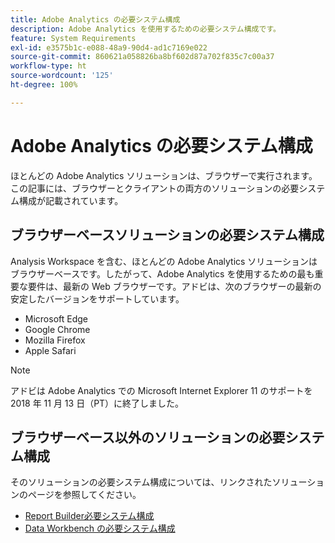 ```yaml
---
title: Adobe Analytics の必要システム構成
description: Adobe Analytics を使用するための必要システム構成です。
feature: System Requirements
exl-id: e3575b1c-e088-48a9-90d4-ad1c7169e022
source-git-commit: 860621a058826ba8bf602d87a702f835c7c00a37
workflow-type: ht
source-wordcount: '125'
ht-degree: 100%

---
```


# Adobe Analytics の必要システム構成

ほとんどの Adobe Analytics ソリューションは、ブラウザーで実行されます。この記事には、ブラウザーとクライアントの両方のソリューションの必要システム構成が記載されています。

## ブラウザーベースソリューションの必要システム構成

Analysis Workspace を含む、ほとんどの Adobe Analytics ソリューションはブラウザーベースです。したがって、Adobe Analytics を使用するための最も重要な要件は、最新の Web ブラウザーです。アドビは、次のブラウザーの最新の安定したバージョンをサポートしています。

* Microsoft Edge
* Google Chrome
* Mozilla Firefox
* Apple Safari

>[!NOTE]
>
>アドビは Adobe Analytics での Microsoft Internet Explorer 11 のサポートを 2018 年 11 月 13 日（PT）に終了しました。

## ブラウザーベース以外のソリューションの必要システム構成

そのソリューションの必要システム構成については、リンクされたソリューションのページを参照してください。

* [Report Builder必要システム構成](/help/analyze/report-builder/setup/system-requirements.md)
* [Data Workbench の必要システム構成](https://experienceleague.adobe.com/docs/data-workbench/using/install/c-data-workbench-client-install.html?lang=ja)
